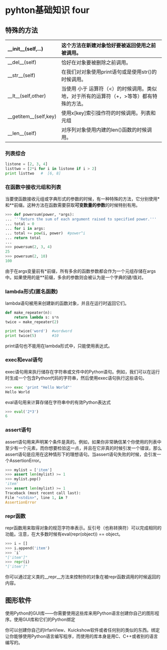 # pyhton基础知识 four

## 特殊的方法

| \_\_init\_\_(self,...)    | 这个方法在新建对象恰好要被返回使用之前被调用。                  |
| :------------------------ | :--------------------------------------- |
| \_\_del\_\_(self)         | 恰好在对象要被删除之前调用。                           |
| \_\_str\_\_(self)         | 在我们对对象使用print语句或是使用str()的时候调用。           |
| \_\_lt\_\_(self,other)    | 当使用 小于 运算符（<）的时候调用。类似地，对于所有的运算符（+，>等等）都有特殊的方法。 |
| \_\_getitem\_\_(self,key) | 使用x[key]索引操作符的时候调用。列表和元组                 |
| \_\_len\_\_(self)         | 对序列对象使用内建的len()函数的时候调用。                  |

### 列表综合

```python
listone = [2, 3, 4]
listtwo = [2*i for i in listone if i > 2]
print listtwo   #  [6, 8]
```

### 在函数中接收元组和列表

当要使函数接收元组或字典形式的参数的时候，有一种特殊的方法，它分别使用\*和\*\*前缀。这种方法在函数需要获取**可变数量的参数**的时候特别有用。

```python
>>> def powersum(power, *args):
... '''Return the sum of each argument raised to specified power.'''
... total = 0
... for i in args:
... total += pow(i, power)  #power^i
... return total
...
>>> powersum(2, 3, 4)
25
>>> powersum(2, 10)
100
```

由于在args变量前有*前缀，所有多余的函数参数都会作为一个元组存储在args中。如果使用的是**前缀，多余的参数则会被认为是一个字典的键/值对。

### lambda形式(匿名函数)

lambda语句被用来创建新的函数对象，并且在运行时返回它们。

```python
def make_repeater(n):
	return lambda s: s*n
twice = make_repeater(2)

print twice('word')  #wordword
print twice(5)       #10
```

print语句也不能用在lambda形式中，只能使用表达式。

### exec和eval语句

exec语句用来执行储存在字符串或文件中的Python语句。例如，我们可以在运行时生成一个包含Python代码的字符串，然后使用exec语句执行这些语句。

```python
>>> exec 'print "Hello World"'
Hello World
```

eval语句用来计算存储在字符串中的有效Python表达式

```python
>>> eval('2*3')
6
```

### assert语句

assert语句用来声明某个条件是真的。例如，如果你非常确信某个你使用的列表中至少有一个元素，而你想要检验这一点，并且在它非真的时候引发一个错误，那么assert语句是应用在这种情形下的理想语句。当assert语句失败的时候，会引发一个AssertionError。

```python
>>> mylist = ['item']
>>> assert len(mylist) >= 1
>>> mylist.pop()
'item'
>>> assert len(mylist) >= 1
Traceback (most recent call last):
File "<stdin>", line 1, in ?
AssertionError
```

### repr函数

repr函数用来取得对象的规范字符串表示。反引号（也称转换符）可以完成相同的功能。注意，在大多数时候有eval(repr(object)) == object。

```python
>>> i = []
>>> i.append('item')
>>> `i`
"['item']"
>>> repr(i)
"['item']"
```

你可以通过定义类的\_\_repr\_\_方法来控制你的对象在被repr函数调用的时候返回的内容。

## 图形软件

使用Python的GUI库——你需要使用这些库来用Python语言创建你自己的图形程序。使用GUI库和它们的Python绑定

你可以创建你自己的IrfanView、Kuickshow软件或者任何别的类似的东西。绑定让你能够使用Python语言编写程序，而使用的库本身是用C、C++或者别的语言编写的。



